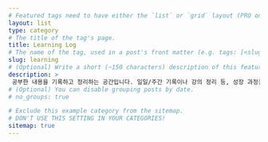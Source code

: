 ```yaml
---
# Featured tags need to have either the `list` or `grid` layout (PRO only).
layout: list
type: category
# The title of the tag's page.
title: Learning Log
# The name of the tag, used in a post's front matter (e.g. tags: [<slug>]).
slug: learning
# (Optional) Write a short (~150 characters) description of this featured tag.
description: >
 공부한 내용을 기록하고 정리하는 공간입니다. 일일/주간 기록이나 강의 정리 등, 성장 과정을 추적할 수 있습니다.
# (Optional) You can disable grouping posts by date.
# no_groups: true

# Exclude this example category from the sitemap.
# DON'T USE THIS SETTING IN YOUR CATEGORIES!
sitemap: true
---
```

